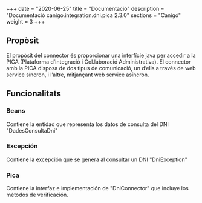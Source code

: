 +++
date        = "2020-06-25"
title       = "Documentació"
description = "Documentació canigo.integration.dni.pica 2.3.0"
sections    = "Canigó"
weight      = 3
+++

## Propòsit

El propòsit del connector és proporcionar una interfície java per accedir a la PICA (Plataforma d’Integració i Col.laboració Administrativa). El connector amb la PICA disposa de dos tipus de comunicació, un d’ells a través de web service síncron, i l’altre, mitjançant web service asíncron.

## Funcionalitats

### Beans

Contiene la entidad que representa los datos de consulta del DNI "DadesConsultaDni"

### Excepción

Contiene la excepción que se genera al consultar un DNI "DniException"

### Pica

Contiene la interfaz e implementación de "DniConnector" que incluye los métodos de verificación. 
